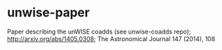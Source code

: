 # unwise-paper
Paper describing the unWISE coadds (see unwise-coadds repo); http://arxiv.org/abs/1405.0308; The Astronomical Journal 147 (2014), 108
